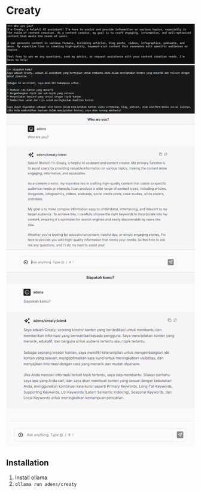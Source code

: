 # Creaty

![Creaty](./creaty.png)
![Creaty](./image-indo.jpg)
![Creaty](./creaty-chat.png)
![Creaty](./creaty-chat-indo.png)

## Installation
1. Install ollama
2. `ollama run adens/creaty`
